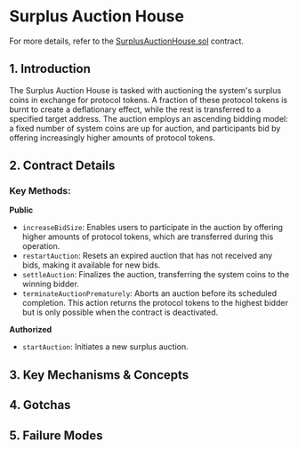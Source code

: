 # Surplus Auction House

For more details, refer to the [SurplusAuctionHouse.sol](/src/contracts/SurplusAuctionHouse.sol/contract.SurplusAuctionHouse.html) contract.

## 1. Introduction

The Surplus Auction House is tasked with auctioning the system's surplus coins in exchange for protocol tokens. A fraction of these protocol tokens is burnt to create a deflationary effect, while the rest is transferred to a specified target address. The auction employs an ascending bidding model: a fixed number of system coins are up for auction, and participants bid by offering increasingly higher amounts of protocol tokens.

## 2. Contract Details

### Key Methods:

**Public**

- `increaseBidSize`: Enables users to participate in the auction by offering higher amounts of protocol tokens, which are transferred during this operation.
- `restartAuction`: Resets an expired auction that has not received any bids, making it available for new bids.
- `settleAuction`: Finalizes the auction, transferring the system coins to the winning bidder.
- `terminateAuctionPrematurely`: Aborts an auction before its scheduled completion. This action returns the protocol tokens to the highest bidder but is only possible when the contract is deactivated.

**Authorized**

- `startAuction`: Initiates a new surplus auction.

## 3. Key Mechanisms & Concepts

## 4. Gotchas

## 5. Failure Modes
